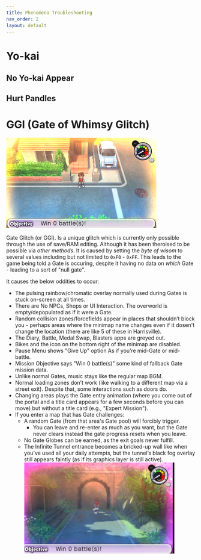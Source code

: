 ```yaml
---
title: Phenomena Troubleshooting
nav_order: 2
layout: default
---
```



# Yo-kai

## No Yo-kai Appear

## Hurt Pandles

# GGl (Gate of Whimsy Glitch)
![Picture of GGl](assets/GGl_icon.png)

Gate Glitch (or GGl). Is a unique glitch which is currently only possible through the use of save/RAM editing. Although it has been theroised to be possible via *other methods*. It is caused by setting the *byte of wisom* to several values including but not limited to `0xF0` - `0xFF`. This leads to the game being told a Gate is occuring, despite it having no data on *which* Gate - leading to a sort of "null gate".

It causes the below oddities to occur:
* The pulsing rainbow/chromatic overlay normally used during Gates is stuck on-screen at all times.
* There are No NPCs, Shops or UI Interaction. The overworld is empty/depopulated as if it were a Gate. 
* Random collision zones/forcefields appear in places that shouldn’t block you - perhaps areas where the minimap name changes even if it dosen't change the location (there are like 5 of these in Harrisville).
* The Diary, Battle, Medal Swap, Blasters apps are greyed out.
* Bikes and the icon on the bottom right of the minimap are disabled.
* Pause Menu shows "Give Up" option As if you’re mid-Gate or mid-battle. 
* Mission Objective says "Win 0 battle(s)" some kind of fallback Gate mission data. 
* Unlike normal Gates, music stays like the regular map BGM. 
* Normal loading zones don’t work (like walking to a different map via a street exit). Despite that, some interactions such as doors do.
* Changing areas plays the Gate entry animation (where you come out of the portal and a title card appears for a few seconds before you can move) but without a title card (e.g., "Expert Mission").
* If you enter a map that has Gate challenges:
   * A random Gate (from that area's Gate pool) will forcibly trigger.
      * You can leave and re-enter as much as you want, but the Gate never clears instead the gate progress resets when you leave.
   * No Gate Globes can be earned, as the exit goals never fulfill.
   * The Infinite Tunnel entrance becomes a bricked-up wall like when you’ve used all your daily attempts, but the tunnel’s black fog overlay still appears faintly (as if its graphics layer is still active). <br/><img src="/assets/ggl_tunnel.webp" alt="Screenshot of the Infinite Tunnel during GGl" width="400"/>




